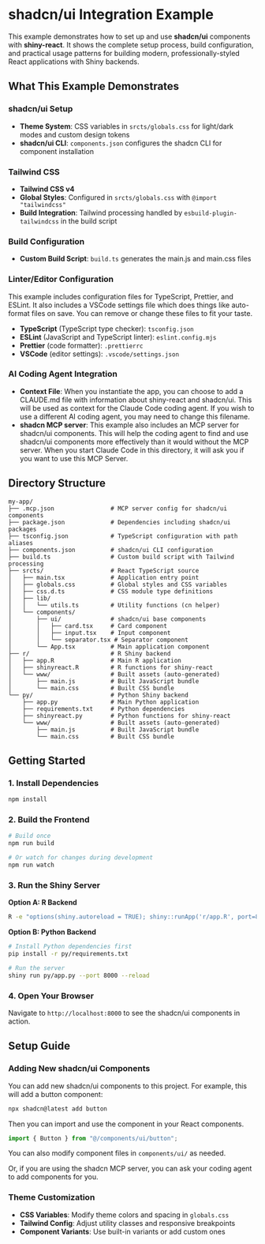 # shadcn/ui Integration Example

This example demonstrates how to set up and use **shadcn/ui** components with **shiny-react**. It shows the complete setup process, build configuration, and practical usage patterns for building modern, professionally-styled React applications with Shiny backends.

## What This Example Demonstrates

### shadcn/ui Setup
- **Theme System**: CSS variables in `srcts/globals.css` for light/dark modes and custom design tokens
- **shadcn/ui CLI**: `components.json` configures the shadcn CLI for component installation

### Tailwind CSS
- **Tailwind CSS v4**
- **Global Styles**: Configured in `srcts/globals.css` with `@import "tailwindcss"`
- **Build Integration**: Tailwind processing handled by `esbuild-plugin-tailwindcss` in the build script

### Build Configuration
- **Custom Build Script**: `build.ts` generates the main.js and main.css files

### Linter/Editor Configuration

This example includes configuration files for TypeScript, Prettier, and ESLint. It also includes a VSCode settings file which does things like auto-format files on save. You can remove or change these files to fit your taste.

- **TypeScript** (TypeScript type checker): `tsconfig.json`
- **ESLint** (JavaScript and TypeScript linter): `eslint.config.mjs`
- **Prettier** (code formatter): `.prettierrc`
- **VSCode** (editor settings): `.vscode/settings.json`

### AI Coding Agent Integration
- **Context File**: When you instantiate the app, you can choose to add a CLAUDE.md file with information about shiny-react and shadcn/ui. This will be used as context for the Claude Code coding agent. If you wish to use a different AI coding agent, you may need to change this filename.
- **shadcn MCP server**: This example also includes an MCP server for shadcn/ui components. This will help the coding agent to find and use shadcn/ui components more effectively than it would without the MCP server. When you start Claude Code in this directory, it will ask you if you want to use this MCP Server.


## Directory Structure

```
my-app/
├── .mcp.json                # MCP server config for shadcn/ui components
├── package.json             # Dependencies including shadcn/ui packages
├── tsconfig.json            # TypeScript configuration with path aliases
├── components.json          # shadcn/ui CLI configuration
├── build.ts                 # Custom build script with Tailwind processing
├── srcts/                   # React TypeScript source
│   ├── main.tsx             # Application entry point
│   ├── globals.css          # Global styles and CSS variables
│   ├── css.d.ts             # CSS module type definitions
│   ├── lib/
│   │   └── utils.ts         # Utility functions (cn helper)
│   └── components/
│       ├── ui/              # shadcn/ui base components
│       │   ├── card.tsx     # Card component
│       │   ├── input.tsx    # Input component
│       │   └── separator.tsx # Separator component
│       └── App.tsx          # Main application component
├── r/                       # R Shiny backend
│   ├── app.R                # Main R application
│   ├── shinyreact.R         # R functions for shiny-react
│   └── www/                 # Built assets (auto-generated)
│       ├── main.js          # Built JavaScript bundle
│       └── main.css         # Built CSS bundle
└── py/                      # Python Shiny backend
    ├── app.py               # Main Python application
    ├── requirements.txt     # Python dependencies
    ├── shinyreact.py        # Python functions for shiny-react
    └── www/                 # Built assets (auto-generated)
        ├── main.js          # Built JavaScript bundle
        └── main.css         # Built CSS bundle
```

## Getting Started

### 1. Install Dependencies

```bash
npm install
```

### 2. Build the Frontend

```bash
# Build once
npm run build

# Or watch for changes during development
npm run watch
```

### 3. Run the Shiny Server

**Option A: R Backend**
```bash
R -e "options(shiny.autoreload = TRUE); shiny::runApp('r/app.R', port=8000)"
```

**Option B: Python Backend**
```bash
# Install Python dependencies first
pip install -r py/requirements.txt

# Run the server
shiny run py/app.py --port 8000 --reload
```

### 4. Open Your Browser

Navigate to `http://localhost:8000` to see the shadcn/ui components in action.


## Setup Guide

### Adding New shadcn/ui Components

You can add new shadcn/ui components to this project. For example, this will add a button component:

```bash
npx shadcn@latest add button
```

Then you can import and use the component in your React components.

```typescript
import { Button } from "@/components/ui/button";
```

You can also modify component files in `components/ui/` as needed.

Or, if you are using the shadcn MCP server, you can ask your coding agent to add components for you.

### Theme Customization

- **CSS Variables**: Modify theme colors and spacing in `globals.css`
- **Tailwind Config**: Adjust utility classes and responsive breakpoints
- **Component Variants**: Use built-in variants or add custom ones
